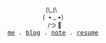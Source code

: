 <p align="center">
  <span>
    &nbsp;(\_(\&nbsp;&nbsp;&nbsp;<br/>
    (&nbsp; • _ •)<br/>
    &nbsp;&nbsp;/つ 🍵<br/>
  </span>
  <samp>
    <a href="https://yonatan.cn/me">me</a> .
    <a href="https://yonatan.cn/posts">blog</a> .
    <a href="https://yonatan.cn/notes/map">note</a> .
    <a href="https://yonatan.cn/resume">resume</a>
  </samp>
</p>





